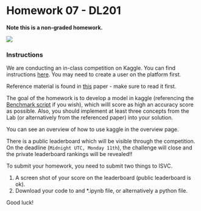 # Homework 07 - DL201

**Note this is a non-graded homework.**
 
![](figs/competition_page.png)  

### Instructions 

We are conducting an in-class competition on Kaggle. You can find instructions [here](https://www.kaggle.com/c/midsw251birds2021/overview). You may need to create a user on the platform first.

Reference material is found in [this](https://arxiv.org/abs/1812.01187?utm_source=feedburner&utm_medium=feed&utm_campaign=Feed%3A+arxiv%2FQSXk+%28ExcitingAds%21+cs+updates+on+arXiv.org%29) paper - make sure to read it first.  
  
The goal of the homework is to develop a model in kaggle (referencing the [Benchmark script](https://www.kaggle.com/darraghdog/beat-the-bird-benchmark) if you wish), which willl score as high an accuracy score as possible. Also, you should implement at least three concepts from the Lab (or alternatively from the referenced paper) into your solution.   
   
You can see an overview of how to use kaggle in the overview page.  
  
There is a public leaderboard which will be visible through the competition. On the deadline (`Midnight UTC, Monday 11th`), the challenge will close and the private leaderboard rankings will be revealed!! 

To submit your homework, you need to submit two things to ISVC.  
1. A screen shot of your score on the leaderboard (public leaderboard is ok).  
2. Download your code to and *.ipynb file, or alternatively a python file.  
  
Good luck! 
